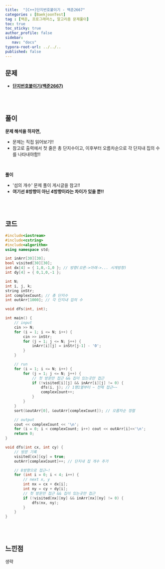 ```yaml
---
title:  "[C++]단지번호붙이기 - 백준2667"
categories : [BaekjoonTest]
tag : [백준, 프로그래머스, 알고리즘 문제풀이]
toc: true
toc_sticky: true
author_profile: false
sidebar:
   nav: "docs"
typora-root-url: ../../..
published: false
---
```




## 문제

* **[단지번호붙이기(백준2667)](https://www.acmicpc.net/problem/2667)**

<br><br>

## 풀이

**문제 해석을 하자면,**

* 문제는 직접 읽어보기!!
* 참고로 출력에서 첫 줄은 총 단지수이고, 이후부터 오름차순으로 각 단지내 집의 수를 나타내야함!!


<br>

**풀이**

* '섬의 개수' 문제 풀이 게시글을 참고!!
* **여기선 8방향이 아닌 4방향이라는 차이가 있을 뿐!!**


<br><br>

## 코드

```c++
#include<iostream>
#include<cstring>
#include<algorithm>
using namespace std;

int inArr[30][30];
bool visited[30][30];
int dx[4] = { 1,0,-1,0 }; // 방향(오른->아래->... 시계방향)
int dy[4] = { 0,1,0,-1 };

int N;
int i, j, k;
string inStr;
int complexCount; // 총 단지수
int outArr[1000]; // 각 단지내 집의 수

void dfs(int, int);

int main() {
	// input
	cin >> N;
	for (i = 1; i <= N; i++) {
		cin >> inStr;
		for (j = 1; j <= N; j++) {
			inArr[i][j] = inStr[j-1] - '0';
		}
	}

	// run
	for (i = 1; i <= N; i++) {
		for (j = 1; j <= N; j++) {
			// 첫 방문만 접근 && 집이 있는곳만 접근
			if (!visited[i][j] && inArr[i][j] != 0) { 
				dfs(i, j); // 1행1열부터 ~ 전체 접근~~
				complexCount++;
			}
		}
	}
	sort(&outArr[0], &outArr[complexCount]); // 오름차순 정렬

	// output
	cout << complexCount << '\n';
	for (i = 0; i < complexCount; i++) cout << outArr[i]<<'\n';
	return 0;
}

void dfs(int cx, int cy) {
	// 방문 기록
	visited[cx][cy] = true;
	outArr[complexCount]++; // 단지내 집 개수 추가

	// 8방향으로 접근~!
	for (int i = 0; i < 4; i++) {
		// next x, y
		int nx = cx + dx[i];
		int ny = cy + dy[i];
		// 첫 방문만 접근 && 집이 있는곳만 접근
		if (!visited[nx][ny] && inArr[nx][ny] != 0) {
			dfs(nx, ny);
		}
	}
}
```

<br><br>

## 느낀점

생략
